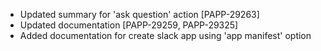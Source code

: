 * Updated summary for 'ask question' action [PAPP-29263]
* Updated documentation [PAPP-29259, PAPP-29325]
* Added documentation for create slack app using 'app manifest' option